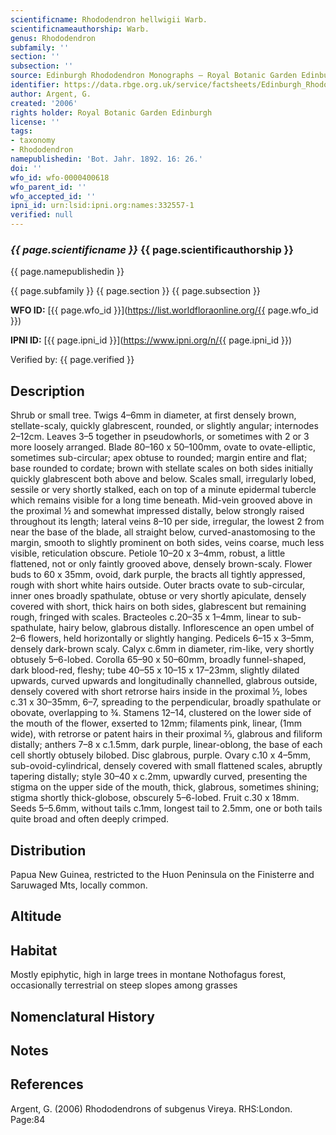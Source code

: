 ```yaml
---
scientificname: Rhododendron hellwigii Warb.
scientificnameauthorship: Warb.
genus: Rhododendron
subfamily: ''
section: ''
subsection: ''
source: Edinburgh Rhododendron Monographs – Royal Botanic Garden Edinburgh
identifier: https://data.rbge.org.uk/service/factsheets/Edinburgh_Rhododendron_Monographs.xhtml
author: Argent, G.
created: '2006'
rights holder: Royal Botanic Garden Edinburgh
license: ''
tags:
- taxonomy
- Rhododendron
namepublishedin: 'Bot. Jahr. 1892. 16: 26.'
doi: ''
wfo_id: wfo-0000400618
wfo_parent_id: ''
wfo_accepted_id: ''
ipni_id: urn:lsid:ipni.org:names:332557-1
verified: null
---
```

### _{{ page.scientificname }}_ {{ page.scientificauthorship }}
 {{ page.namepublishedin }}

{{ page.subfamily }} {{ page.section }} {{ page.subsection }}

**WFO ID:** [{{ page.wfo_id }}](https://list.worldfloraonline.org/{{ page.wfo_id }})

**IPNI ID:** [{{ page.ipni_id }}](https://www.ipni.org/n/{{ page.ipni_id }})

Verified by: {{ page.verified }}



## Description
Shrub or small tree. Twigs 4–6mm in diameter, at first densely brown, stellate-scaly, quickly glabrescent, rounded, or slightly angular; internodes 2–12cm. Leaves 3–5 together in pseudowhorls, or sometimes with 2 or 3 more loosely arranged. Blade 80–160 x 50–100mm, ovate to ovate-elliptic, sometimes sub-circular; apex obtuse to rounded; margin entire and flat; base rounded to cordate; brown with stellate scales on both sides initially quickly glabrescent both above and below. Scales small, irregularly lobed, sessile or very shortly stalked, each on top of a minute epidermal tubercle which remains visible for a long time beneath. Mid-vein grooved above in the proximal ½ and somewhat impressed distally, below strongly raised throughout its length; lateral veins 8–10 per side, irregular, the lowest 2 from near the base of the blade, all straight below, curved-anastomosing to the margin, smooth to slightly prominent on both sides, veins coarse, much less visible, reticulation obscure. Petiole 10–20 x 3–4mm, robust, a little flattened, not or only faintly grooved above, densely brown-scaly. Flower buds to 60 x 35mm, ovoid, dark purple, the bracts all tightly appressed, rough with short white hairs outside. Outer bracts ovate to sub-circular, inner ones broadly spathulate, obtuse or very shortly apiculate, densely covered with short, thick hairs on both sides, glabrescent but remaining rough, fringed with scales. Bract­eoles c.20–35 x 1–4mm, linear to sub-spathulate, hairy below, glabrous distally. Inflorescence an open umbel of 2–6 flowers, held horizontally or slightly hanging. Pedicels 6–15 x 3–5mm, densely dark-brown scaly. Calyx c.6mm in diameter, rim-like, very shortly obtusely 5–6-lobed. Corolla 65–90 x 50–60mm, broadly funnel-shaped, dark blood-red, fleshy; tube 40–55 x 10–15 x 17–23mm, slightly dilated upwards, curved upwards and longitudinally channelled, glabrous outside, densely covered with short retrorse hairs inside in the proximal ½, lobes c.31 x 30–35mm, 6–7, spreading to the perpendicular, broadly spathulate or obovate, overlapping to ¾. Stamens 12–14, clustered on the lower side of the mouth of the flower, exserted to 12mm; filaments pink, linear, (1mm wide), with retrorse or patent hairs in their proximal 2⁄3, glabrous and filiform distally; anthers 7–8 x c.1.5mm, dark purple, linear-oblong, the base of each cell shortly obtusely bilobed. Disc glabrous, purple. Ovary c.10 x 4–5mm, sub-ovoid-cylindrical, densely covered with small flattened scales, abruptly tapering distally; style 30–40 x c.2mm, upwardly curved, presenting the stigma on the upper side of the mouth, thick, glabrous, sometimes shining; stigma shortly thick-globose, obscurely 5–6-lobed. Fruit c.30 x 18mm. Seeds 5–5.6mm, without tails c.1mm, longest tail to 2.5mm, one or both tails quite broad and often deeply crimped.

## Distribution
Papua New Guinea, restricted to the Huon Peninsula on the Finisterre and Saruwaged Mts, locally common.

## Altitude


## Habitat
Mostly epiphytic, high in large trees in montane Nothofagus forest, occasionally terrestrial on steep slopes among grasses

## Nomenclatural History

                       
## Notes


## References

Argent, G. (2006) Rhododendrons of subgenus Vireya. RHS:London. Page:84
